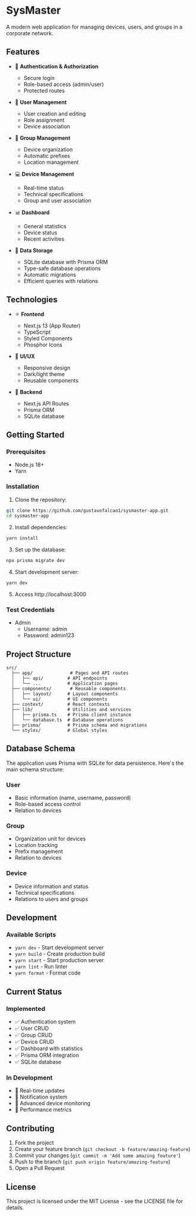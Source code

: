 # SysMaster

A modern web application for managing devices, users, and groups in a corporate network.

## Features

- 🔐 **Authentication & Authorization**
  - Secure login
  - Role-based access (admin/user)
  - Protected routes

- 👥 **User Management**
  - User creation and editing
  - Role assignment
  - Device association

- 🏢 **Group Management**
  - Device organization
  - Automatic prefixes
  - Location management

- 💻 **Device Management**
  - Real-time status
  - Technical specifications
  - Group and user association

- 📊 **Dashboard**
  - General statistics
  - Device status
  - Recent activities

- 💾 **Data Storage**
  - SQLite database with Prisma ORM
  - Type-safe database operations
  - Automatic migrations
  - Efficient queries with relations

## Technologies

- ⚛️ **Frontend**
  - Next.js 13 (App Router)
  - TypeScript
  - Styled Components
  - Phosphor Icons

- 🎨 **UI/UX**
  - Responsive design
  - Dark/light theme
  - Reusable components

- 🔧 **Backend**
  - Next.js API Routes
  - Prisma ORM
  - SQLite database

## Getting Started

### Prerequisites

- Node.js 18+
- Yarn

### Installation

1. Clone the repository:
```bash
git clone https://github.com/gustavofalcao1/sysmaster-app.git
cd sysmaster-app
```

2. Install dependencies:
```bash
yarn install
```

3. Set up the database:
```bash
npx prisma migrate dev
```

4. Start development server:
```bash
yarn dev
```

5. Access http://localhost:3000

### Test Credentials

- Admin
  - Username: admin
  - Password: admin123

## Project Structure

```
src/
  ├── app/              # Pages and API routes
  │   ├── api/         # API endpoints
  │   └── ...          # Application pages
  ├── components/       # Reusable components
  │   ├── layout/      # Layout components
  │   └── ui/          # UI components
  ├── context/         # React contexts
  ├── lib/             # Utilities and services
  │   ├── prisma.ts    # Prisma client instance
  │   └── database.ts  # Database operations
  ├── prisma/          # Prisma schema and migrations
  └── styles/          # Global styles
```

## Database Schema

The application uses Prisma with SQLite for data persistence. Here's the main schema structure:

### User
- Basic information (name, username, password)
- Role-based access control
- Relation to devices

### Group
- Organization unit for devices
- Location tracking
- Prefix management
- Relation to devices

### Device
- Device information and status
- Technical specifications
- Relations to users and groups

## Development

### Available Scripts

- `yarn dev` - Start development server
- `yarn build` - Create production build
- `yarn start` - Start production server
- `yarn lint` - Run linter
- `yarn format` - Format code

## Current Status

### Implemented
- ✅ Authentication system
- ✅ User CRUD
- ✅ Group CRUD
- ✅ Device CRUD
- ✅ Dashboard with statistics
- ✅ Prisma ORM integration
- ✅ SQLite database

### In Development
- 🚧 Real-time updates
- 🚧 Notification system
- 🚧 Advanced device monitoring
- 🚧 Performance metrics

## Contributing

1. Fork the project
2. Create your feature branch (`git checkout -b feature/amazing-feature`)
3. Commit your changes (`git commit -m 'Add some amazing feature'`)
4. Push to the branch (`git push origin feature/amazing-feature`)
5. Open a Pull Request

## License

This project is licensed under the MIT License - see the LICENSE file for details.
